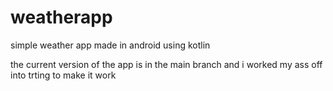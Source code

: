 # weatherapp
simple weather app made in android using kotlin

the current version of the app is in the main branch and i worked my ass off into trting to make it work
